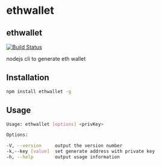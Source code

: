 # ethwallet
ethwallet
---

[![Build Status](https://travis-ci.org/xuxihai123/ethwallet.svg?branch=master)](https://travis-ci.org/xuxihai123/ethwallet)

nodejs cli to generate eth wallet


## Installation

```bash
npm install ethwallet -g
```

## Usage

```sh
Usage: ethwallet [options] <privKey> 

Options:

-V, --version     output the version number
-k,--key [value]  set generate address with private key
-h, --help        output usage information
```